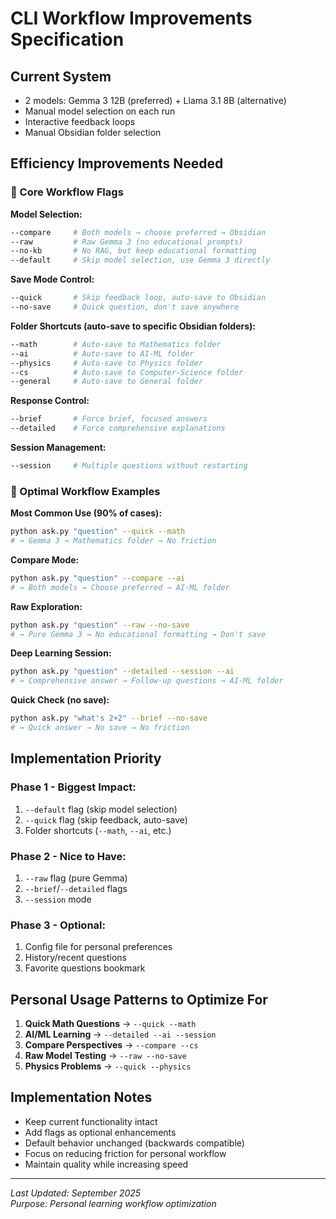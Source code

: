 # CLI Workflow Improvements Specification

## Current System
- 2 models: Gemma 3 12B (preferred) + Llama 3.1 8B (alternative)  
- Manual model selection on each run
- Interactive feedback loops
- Manual Obsidian folder selection

## Efficiency Improvements Needed

### 🎯 Core Workflow Flags

**Model Selection:**
```bash
--compare     # Both models → choose preferred → Obsidian  
--raw         # Raw Gemma 3 (no educational prompts)
--no-kb       # No RAG, but keep educational formatting
--default     # Skip model selection, use Gemma 3 directly
```

**Save Mode Control:**
```bash
--quick       # Skip feedback loop, auto-save to Obsidian
--no-save     # Quick question, don't save anywhere
```

**Folder Shortcuts (auto-save to specific Obsidian folders):**
```bash
--math        # Auto-save to Mathematics folder
--ai          # Auto-save to AI-ML folder  
--physics     # Auto-save to Physics folder
--cs          # Auto-save to Computer-Science folder
--general     # Auto-save to General folder
```

**Response Control:**
```bash
--brief       # Force brief, focused answers
--detailed    # Force comprehensive explanations
```

**Session Management:**
```bash
--session     # Multiple questions without restarting
```

### 🚀 Optimal Workflow Examples

**Most Common Use (90% of cases):**
```bash
python ask.py "question" --quick --math
# → Gemma 3 → Mathematics folder → No friction
```

**Compare Mode:**
```bash
python ask.py "question" --compare --ai
# → Both models → Choose preferred → AI-ML folder
```

**Raw Exploration:**
```bash
python ask.py "question" --raw --no-save
# → Pure Gemma 3 → No educational formatting → Don't save
```

**Deep Learning Session:**
```bash
python ask.py "question" --detailed --session --ai
# → Comprehensive answer → Follow-up questions → AI-ML folder
```

**Quick Check (no save):**
```bash
python ask.py "what's 2+2" --brief --no-save
# → Quick answer → No save → No friction
```

## Implementation Priority

### Phase 1 - Biggest Impact:
1. `--default` flag (skip model selection)
2. `--quick` flag (skip feedback, auto-save)
3. Folder shortcuts (`--math`, `--ai`, etc.)

### Phase 2 - Nice to Have:
1. `--raw` flag (pure Gemma)
2. `--brief`/`--detailed` flags
3. `--session` mode

### Phase 3 - Optional:
1. Config file for personal preferences
2. History/recent questions
3. Favorite questions bookmark

## Personal Usage Patterns to Optimize For

1. **Quick Math Questions** → `--quick --math`
2. **AI/ML Learning** → `--detailed --ai --session` 
3. **Compare Perspectives** → `--compare --cs`
4. **Raw Model Testing** → `--raw --no-save`
5. **Physics Problems** → `--quick --physics`

## Implementation Notes

- Keep current functionality intact
- Add flags as optional enhancements
- Default behavior unchanged (backwards compatible)
- Focus on reducing friction for personal workflow
- Maintain quality while increasing speed

---

*Last Updated: September 2025*  
*Purpose: Personal learning workflow optimization*